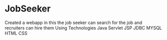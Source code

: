 # JobSeeker
Created a webapp in this the job seeker can search for the job and recruiters can hire them Using Technologies Java Servlet JSP JDBC MYSQL HTML CSS
